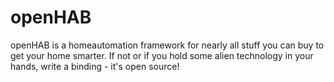 # openHAB

openHAB is a homeautomation framework for nearly all stuff you can buy to get your home smarter. If not or if you hold some alien technology in your hands, write a binding - it's open source!